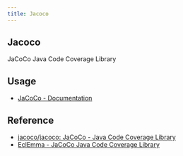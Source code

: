 ```yaml
---
title: Jacoco
---
```


## Jacoco
JaCoCo Java Code Coverage Library


## Usage
* [JaCoCo - Documentation](http://www.jacoco.org/jacoco/trunk/doc/)



## Reference
* [jacoco/jacoco: JaCoCo - Java Code Coverage Library](https://github.com/jacoco/jacoco)
* [EclEmma - JaCoCo Java Code Coverage Library](http://www.jacoco.org/jacoco/)
